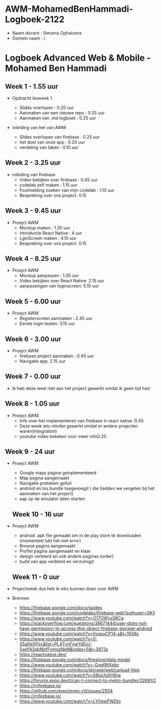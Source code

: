 # AWM-MohamedBenHammadi-Logboek-2122
* Naam docent : Stevens Ophalvens
* Domein naam : /

# Logboek Advanced Web & Mobile - Mohamed Ben Hammadi


## Week 1 - 1.55 uur

*   Opdracht lesweek 1 
    * Slides overlopen : 0.20 uur
    * Aanmaken van een nieuwe repo : 0.25 uur
    * Aanmaken van .md logboek : 0.25 uur
    
*  inleiding van het van AWM
    * Slides overlopen van firebase : 0.25 uur
    * het doel van onze app : 0.20 uur
    * verdeling van taken : 0.10 uur

## Week 2 - 3.25 uur
 
*  inleiding van firebase
    * Video bekijken over firebase : 0.45 uur
    * codelab zelf maken : 1.15 uur
    * Foutmelding zoeken van mijn codelab : 1.10 uur
    * Bespreking over ons project: 0.15
    
  
 ## Week 3 - 9.45 uur
 
*  Proejct AWM
    * Mockup maken : 1.30 uur
    * introductie React Native : 4 uur
    * LginScreen maken : 4.10 uur
    * Bespreking over ons project: 0.15

 ## Week 4 - 8.25 uur
 
*  Proejct AWM
    * Mockup aanpassen : 1.00 uur
    * Video bekijken over React Native: 2.15 uur
    * aanpassingen van loginscreen: 5.10 uur

 ## Week 5 - 6.00 uur
 
*  Proejct AWM
    * Registerscreen aanmaken : 2.45 uur
    * Eerste login testen: 3.15 uur

## Week 6 - 3.00 uur
 
*  Proejct AWM
    * firebase project aanmaken : 0.45 uur
    * Navigatie app: 2.15 uur

## Week 7 - 0.00 uur
 
*  Ik heb deze weel niet aan het project gewerkt omdat ik geen tijd had
    

## Week 8 - 1.05 uur
 
*  Proejct AWM
    * Info over het implementeren van firebase in react native :0.45
    * Deze week iets minder gewerkt omdat er andere projecten waren(Integration)
    * youtube video bekeken voor meer info0.20

## Week 9 - 24 uur
 
*  Proejct AWM
   * Google maps pagina geinplementeerd
   * Map pagina aangemaakt
   * Navigatie probleem gefixt
   * android en Ios bundle toegevoegd ( die hadden we vergeten bij het aanmaken van het project)
   * aap op de emulator laten starten
   
   
   ## Week 10 - 16 uur
 
*  Proejct AWM
   * android .apk file gemaakt om in de play store te downloaden (momenteel lukt het niet error)
   * Browse pagina aangemaakt 
   * Profiel pagina aangemaakt en klaar
   * design verbterd en ook andere paginas (order)
   * build van app verbterd en verzuinigd

   
   ## Week 11 - 0 uur
 
  * Projectweek dus heb ik niks kunnen doen voor AWM
   
   


  

*  Bronnen
    * https://firebase.google.com/docs/guides
    * https://firebase.google.com/codelabs/firebase-web?authuser=0#3
    * https://www.youtube.com/watch?v=O17OWyx08Cg
    * https://stackoverflow.com/questions/38671444/user-does-not-have-permission-to-access-this-object-firebase-storage-android
    * https://www.youtube.com/watch?v=VvseuCP14-s&t=1938s
    * https://www.youtube.com/watch?v=0-S5a0eXPoc&list=PL4TvnFxwYd5vJ-5xeYA3xbMzfFymqzNeN&index=5&t=3973s
    * https://reactnative.dev/
    * https://firebase.google.com/docs/firestore/data-model
    * https://www.youtube.com/watch?v=-Gvpf8tXpbc
    * https://firebase.google.com/docs/storage/web/upload-files
    * https://www.youtube.com/watch?v=X8ipUgXH6jw
    * https://forums.expo.dev/t/can-t-connect-to-metro-bundler/32691/2
    * https://rnfirebase.io/
    * https://github.com/expo/expo-cli/issues/2934
    * https://rnfirebase.io/
    * https://www.youtube.com/watch?v=LYi1gwPWDto
    
 
    
